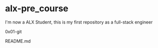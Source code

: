 # alx-pre_course
 I'm now a ALX Student, this is my first repository as a full-stack engineer
 
 
 
0x01-git


README.md
